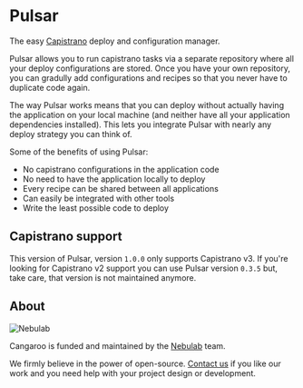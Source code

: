 # Pulsar

The easy [Capistrano](https://rubygems.org/gems/capistrano) deploy and configuration manager.

Pulsar allows you to run capistrano tasks via a separate repository where all your deploy configurations are stored.
Once you have your own repository, you can gradully add configurations and recipes so that you never have to duplicate code again.

The way Pulsar works means that you can deploy without actually having the application on your local machine (and neither
have all your application dependencies installed). This lets you integrate Pulsar with nearly any deploy strategy you can think of.

Some of the benefits of using Pulsar:
* No capistrano configurations in the application code
* No need to have the application locally to deploy
* Every recipe can be shared between all applications
* Can easily be integrated with other tools
* Write the least possible code to deploy

## Capistrano support

This version of Pulsar, version `1.0.0` only supports Capistrano v3. If you're looking for Capistrano v2 support you can
use Pulsar version `0.3.5` but, take care, that version is not maintained anymore.

## About

![Nebulab](http://nebulab.it/assets/images/public/logo.svg)

Cangaroo is funded and maintained by the [Nebulab](http://nebulab.it/) team.

We firmly believe in the power of open-source. [Contact us](http://nebulab.it/contact-us/) if you like our work and you need help with your project design or development.

[license]: MIT-LICENSE
